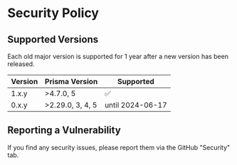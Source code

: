 # Security Policy

## Supported Versions

Each old major version is supported for 1 year after a new version has been released.

| Version | Prisma Version   | Supported          |
| ------- | ---------------- | ------------------ |
| 1.x.y   | >4.7.0, 5        | :white_check_mark: |
| 0.x.y   | >2.29.0, 3, 4, 5 | until 2024-06-17   |

## Reporting a Vulnerability

If you find any security issues, please report them via the GitHub "Security" tab.
